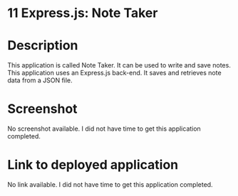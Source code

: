 # 11 Express.js: Note Taker

# Description
This application is called Note Taker.  It can be used to write and save notes. This application uses an Express.js back-end.  It saves and retrieves note data from a JSON file.

# Screenshot
No screenshot available.  I did not have time to get this application completed.

# Link to deployed application
No link available.  I did not have time to get this application completed.